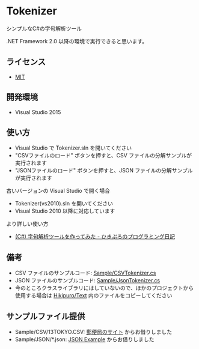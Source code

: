 # Tokenizer
シンプルなC#の字句解析ツール

.NET Framework 2.0 以降の環境で実行できると思います。

## ライセンス
- [MIT](LICENSE)

## 開発環境

- Visual Studio 2015

## 使い方

- Visual Studio で Tokenizer.sln を開いてください
- "CSVファイルのロード" ボタンを押すと、CSV ファイルの分解サンプルが実行されます
- "JSONファイルのロード" ボタンを押すと、JSON ファイルの分解サンプルが実行されます

古いバージョンの Visual Studio で開く場合
- Tokenizer(vs2010).sln を開いてください
- Visual Studio 2010 以降に対応しています

より詳しい使い方
- [(C#) 字句解析ツールを作ってみた - ひきぷろのプログラミング日記](http://hikipuro.hatenadiary.jp/entry/2016/10/21/130835)

## 備考

- CSV ファイルのサンプルコード: [Sample/CSVTokenizer.cs](Sample/CSVTokenizer.cs)
- JSON ファイルのサンプルコード: [Sample/JsonTokenizer.cs](Sample/JsonTokenizer.cs)
- 今のところクラスライブラリにはしていないので、ほかのプロジェクトから使用する場合は [Hikipuro/Text](Hikipuro/Text) 内のファイルをコピーしてください

## サンプルファイル提供

- Sample/CSV/13TOKYO.CSV: [郵便局のサイト](http://www.post.japanpost.jp/zipcode/dl/oogaki-zip.html) からお借りしました
- Sample/JSON/*.json: [JSON Example](http://json.org/example.html) からお借りしました
